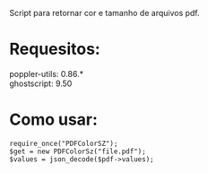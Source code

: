 Script para retornar cor e tamanho de arquivos pdf.

# Requesitos:

poppler-utils:  0.86.* <br>
ghostscript:    9.50


# Como usar:

    require_once("PDFColorSZ");
    $get = new PDFColorSz("file.pdf");     
    $values = json_decode($pdf->values);
